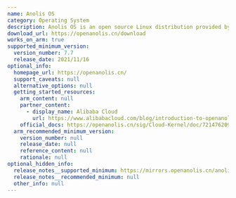 ```yaml
---
name: Anolis OS
category: Operating System
description: Anolis OS is an open source Linux distribution provided by the OpenAnolis community / innovation platform.
download_url: https://openanolis.cn/download
works_on_arm: true
supported_minimum_version:
  version_number: 7.7
  release_date: 2021/11/16
optional_info:
  homepage_url: https://openanolis.cn/
  support_caveats: null
  alternative_options: null
  getting_started_resources:
    arm_content: null
    partner_content:
      - display_name: Alibaba Cloud
        url: https://www.alibabacloud.com/blog/introduction-to-openanolis-and-anolis-os_600645
    official_docs: https://openanolis.cn/sig/Cloud-Kernel/doc/721476209221304399
  arm_recommended_minimum_version:
    version_number: null
    release_date: null
    reference_content: null
    rationale: null
optional_hidden_info:
  release_notes__supported_minimum: https://mirrors.openanolis.cn/anolis/7.7/isos/GA/ReadMe.txt
  release_notes__recommended_minimum: null
  other_info: null
---
```

